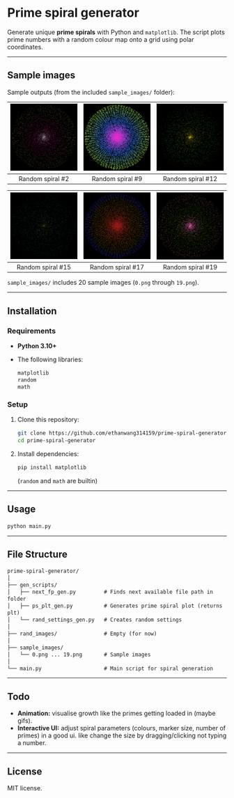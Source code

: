 # Prime spiral generator

Generate unique **prime spirals** with Python and `matplotlib`.
The script plots prime numbers with a random colour map onto a grid using polar coordinates.

---

## Sample images

Sample outputs (from the included `sample_images/` folder):

| ![Sample 1](sample_images/1.png) | ![Sample 2](sample_images/8.png) | ![Sample 3](sample_images/11.png) |
| :----------------------------: | :----------------------------: | :----------------------------: |
|        Random spiral #2        |        Random spiral #9        |        Random spiral #12        |

| ![Sample 4](sample_images/14.png) | ![Sample 5](sample_images/16.png) | ![Sample 6](sample_images/18.png) |
| :----------------------------: | :----------------------------: | :----------------------------: |
|        Random spiral #15        |        Random spiral #17        |        Random spiral #19        |

`sample_images/` includes 20 sample images (`0.png` through `19.png`).

---

## Installation

### Requirements

* **Python 3.10+**
* The following libraries:

  ```
  matplotlib
  random
  math
  ```

### Setup

1. Clone this repository:

   ```bash
   git clone https://github.com/ethanwang314159/prime-spiral-generator.git
   cd prime-spiral-generator
   ```
2. Install dependencies:

   ```bash
   pip install matplotlib
   ```

   (`random` and `math` are builtin)

---

## Usage

```bash
python main.py
```

---

## File Structure

```
prime-spiral-generator/
│
├── gen_scripts/
│   ├── next_fp_gen.py         # Finds next available file path in folder
│   ├── ps_plt_gen.py          # Generates prime spiral plot (returns plt)
│   └── rand_settings_gen.py   # Creates random settings
│
├── rand_images/               # Empty (for now)
│
├── sample_images/
│   └── 0.png ... 19.png       # Sample images
│
└── main.py                    # Main script for spiral generation
```

---

## Todo

* **Animation:** visualise growth like the primes getting loaded in (maybe gifs).
* **Interactive UI:** adjust spiral parameters (colours, marker size, number of primes) in a good ui. like change the size by dragging/clicking not typing a number.

---

## License

MIT license.